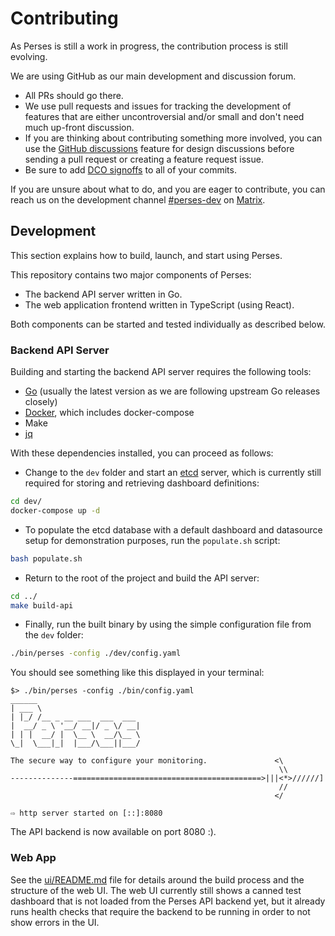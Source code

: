 Contributing
============

As Perses is still a work in progress, the contribution process is still evolving.

We are using GitHub as our main development and discussion forum.

* All PRs should go there.
* We use pull requests and issues for tracking the development of features that are either uncontroversial and/or small and don't need much up-front discussion.
* If you are thinking about contributing something more involved, you can use the [GitHub discussions](https://github.com/perses/perses/discussions) feature for design discussions before sending a pull request or creating a feature request issue.
* Be sure to add [DCO signoffs](https://github.com/probot/dco#how-it-works) to all of your commits.

If you are unsure about what to do, and you are eager to contribute, you can reach us on the development channel [#perses-dev](https://matrix.to/#/#perses-dev:matrix.org) on [Matrix](https://matrix.org/).

## Development

This section explains how to build, launch, and start using Perses.

This repository contains two major components of Perses:

* The backend API server written in Go.
* The web application frontend written in TypeScript (using React).

Both components can be started and tested individually as described below.

### Backend API Server

Building and starting the backend API server requires the following tools:

* [Go](https://go.dev/doc/install) (usually the latest version as we are following upstream Go releases closely)
* [Docker](https://docs.docker.com/engine/install/), which includes docker-compose
* Make
* [jq](https://stedolan.github.io/jq/download/)

With these dependencies installed, you can proceed as follows:

* Change to the `dev` folder and start an [etcd](https://etcd.io/) server, which is currently still required for storing and retrieving dashboard definitions:

```bash
cd dev/
docker-compose up -d
```

* To populate the etcd database with a default dashboard and datasource setup for demonstration purposes, run the `populate.sh` script:

```bash
bash populate.sh
```

* Return to the root of the project and build the API server:

```bash
cd ../
make build-api
```

* Finally, run the built binary by using the simple configuration file from the `dev` folder:

```bash
./bin/perses -config ./dev/config.yaml
```

You should see something like this displayed in your terminal:

```log
$> ./bin/perses -config ./bin/config.yaml
______
| ___ \
| |_/ /__ _ __ ___  ___  ___
|  __/ _ \ '__/ __|/ _ \/ __|
| | |  __/ |  \__ \  __/\__ \
\_|  \___|_|  |___/\___||___/

The secure way to configure your monitoring.               <\
                                                            \\
--------------==========================================>|||<*>//////]
                                                            //
                                                           </

⇨ http server started on [::]:8080

```

The API backend is now available on port 8080 :).

### Web App

See the [ui/README.md](./ui/README.md) file for details around the build process and the structure of the web UI. The web UI currently still shows a canned test dashboard that is not loaded from the Perses API backend yet, but it already runs health checks that require the backend to be running in order to not show errors in the UI.
